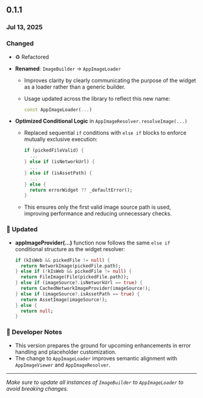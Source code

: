 ## 0.1.1

### Jul 13, 2025

### Changed 
- ♻️ Refactored

* **Renamed**: `ImageBuilder` → `AppImageLoader`

    * Improves clarity by clearly communicating the purpose of the widget as a loader rather than a generic builder.
    * Usage updated across the library to reflect this new name:

      ```dart
      const AppImageLoader(...)
      ```

* **Optimized Conditional Logic** in `AppImageResolver.resolveImage(...)`

    * Replaced sequential `if` conditions with `else if` blocks to enforce mutually exclusive execution:

      ```dart
      if (pickedFileValid) {
        ...
      } else if (isNetworkUrl) {
        ...
      } else if (isAssetPath) {
        ...
      } else {
        return errorWidget ?? _defaultError();
      }
      ```
    * This ensures only the first valid image source path is used, improving performance and reducing unnecessary checks.

### 📄 Updated

* **appImageProvider(...)** function now follows the same `else if` conditional structure as the widget resolver:

  ```dart
  if (kIsWeb && pickedFile != null) {
    return NetworkImage(pickedFile.path);
  } else if (!kIsWeb && pickedFile != null) {
    return FileImage(File(pickedFile.path));
  } else if (imageSource?.isNetworkUrl == true) {
    return CachedNetworkImageProvider(imageSource!);
  } else if (imageSource?.isAssetPath == true) {
    return AssetImage(imageSource!);
  } else {
    return null;
  }
  ```

### 🔧 Developer Notes

* This version prepares the ground for upcoming enhancements in error handling and placeholder customization.
* The change to `AppImageLoader` improves semantic alignment with `AppImageViewer` and `AppImageResolver`.

---

*Make sure to update all instances of `ImageBuilder` to `AppImageLoader` to avoid breaking changes.*

